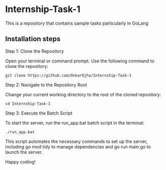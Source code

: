 # Internship-Task-1
This is a repository that contains sample tasks particularly in GoLang


## Installation steps

Step 1: Clone the Repository

Open your terminal or command prompt.
Use the following command to clone the repository:

```
git clone https://github.com/OnkarOjha/Internship-Task-1
```

Step 2: Navigate to the Repository Root

Change your current working directory to the root of the cloned repository:

```
cd Internship-Task-1
```
Step 3: Execute the Batch Script

To start the server, run the run_app.bat batch script in the terminal:

```
./run_app.bat
``` 

This script automates the necessary commands to set up the server, including go mod tidy to manage dependencies and go run main.go to launch the server.

Happy coding!

